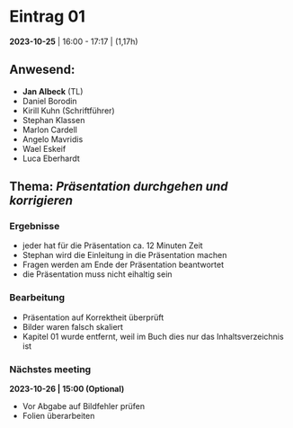 # **Eintrag 01**
**2023-10-25** | 16:00 - 17:17 | (1,17h)

## **Anwesend**:

 * **Jan Albeck** (TL)
 * Daniel Borodin
 * Kirill Kuhn (Schriftführer)
 * Stephan Klassen
 * Marlon Cardell
 * Angelo Mavridis
 * Wael Eskeif
 * Luca Eberhardt

## **Thema**: *Präsentation durchgehen und korrigieren*

### Ergebnisse

* jeder hat für die Präsentation ca. 12 Minuten Zeit
* Stephan wird die Einleitung in die Präsentation machen
* Fragen werden am Ende der Präsentation beantwortet
* die Präsentation muss nicht eihaltig sein

### Bearbeitung

* Präsentation auf Korrektheit überprüft
* Bilder waren falsch skaliert
* Kapitel 01 wurde entfernt, weil im Buch dies nur das Inhaltsverzeichnis ist

### Nächstes meeting

**2023-10-26 | 15:00 (Optional)**
- Vor Abgabe auf Bildfehler prüfen
- Folien überarbeiten